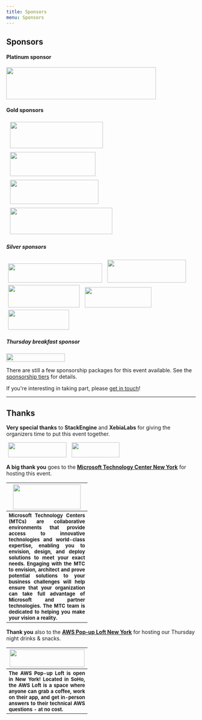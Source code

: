 ```yaml
---
title: Sponsors
menu: Sponsors
---
```


## Sponsors

#### Platinum sponsor

<img src="http://dynamicinfradays.org/events/2015-nyc/img/logentries-logo.png" width="398" height="85" style="margin: 0;">

#### Gold sponsors

<img src="http://dynamicinfradays.org/events/2015-nyc/img/clusterhq-logo.png" width="247" height="70" style="margin: 5px 10px 5px 10px;">

<img src="http://dynamicinfradays.org/events/2015-nyc/img/sysdig-logo.png" width="227" height="64" style="margin: 5px 10px 5px 10px;">

<img src="http://dynamicinfradays.org/events/2015-nyc/img/deis-logo.png" width="235" height="64" style="margin: 5px 10px 5px 10px;">

<img src="http://dynamicinfradays.org/events/2015-nyc/img/stackengine-logo.png" width="272" height="70" style="margin: 5px 10px 5px 10px;">

##### Silver sponsors

<img src="http://dynamicinfradays.org/events/2015-nyc/img/rancher-logo.png" width="250" height="51" style="margin: 3px 5px 3px 5px;">

<img src="http://dynamicinfradays.org/events/2015-nyc/img/docker-logo.png" width="209" height="61" style="margin: 3px 5px 3px 5px;">

<img src="http://dynamicinfradays.org/events/2015-nyc/img/emccode-logo.png" width="190" height="60" style="margin: 3px 5px 3px 5px;">

<img src="http://dynamicinfradays.org/events/2015-nyc/img/cloudsoft-logo.png" width="177" height="54" style="margin: 3px 5px 3px 5px;">

<img src="http://dynamicinfradays.org/events/2015-nyc/img/redislabs-logo.png" width="162" height="53" style="margin: 3px 5px 3px 5px;">

##### Thursday breakfast sponsor

<img src="http://dynamicinfradays.org/events/2015-nyc/img/gooddoglabs-logo.png" width="156" height="22" style="margin: 0;">

There are still a few sponsorship packages for this event available. See the [sponsorship tiers](/2015-nyc-sponsorship) for details.

If you're interesting in taking part, please [get in touch](mailto:2015-nyc-sponsorship@dynamicinfradays.org)!

----

## Thanks

**Very special thanks** to **StackEngine** and **XebiaLabs** for giving the organizers time to put this event together.

<img src="http://dynamicinfradays.org/events/2015-nyc/img/stackengine-logo-top.png" width="155" height="40" style="margin: 0 5px 0 5px;">

<img src="http://dynamicinfradays.org/events/2015-nyc/img/xebialabs-logo.png" width="127" height="40" style="margin: 0 5px 0 5px;">

**A big thank you** goes to the **[Microsoft Technology Center New York](https://www.microsoft.com/en-us/mtc/locations/newyork.aspx)** for hosting this event.
<table style="border:none;vertical-align:middle;">
    <tr><th style="width:200px;text-align:center">
      <img src="http://microsoftnewengland.com/eventmanager/img/MSFT_logo_rgb_C-Gray_D.png" width="180" height="66" style="margin-left:auto;margin-right:auto;display:inline-block;">
    </th></tr>
    <tr><th style="font-size:small;text-align:justify">
      <span>Microsoft Technology Centers (MTCs) are collaborative environments that provide access to innovative technologies and world-class expertise, enabling you to envision, design, and deploy solutions to meet your exact needs. Engaging with the MTC to envision, architect and prove potential solutions to your business challenges will help ensure that your organization can take full advantage of Microsoft and partner technologies. The MTC team is dedicated to helping you make your vision a reality.</span>
    </th></tr>
</table>

**Thank you** also to the **[AWS Pop-up Loft New York](https://aws.amazon.com/start-ups/loft/ny-loft/)** for hosting our Thursday night drinks & snacks.
<table style="border:none;vertical-align:middle;">
    <tr><th style="width:200px;text-align:center">
      <img src="http://dynamicinfradays.org/events/2015-nyc/img/awsloftnyc-logo.png" width="199" height="47" style="margin-left:auto;margin-right:auto;display:inline-block;">
    </th></tr>
    <tr><th style="font-size:small;text-align:justify">
      <span>The AWS Pop-up Loft is open in New York! Located in SoHo, the AWS Loft is a space where anyone can grab a coffee, work on their app, and get in-person answers to their technical AWS questions - at no cost.
</span>
    </th></tr>
</table>
